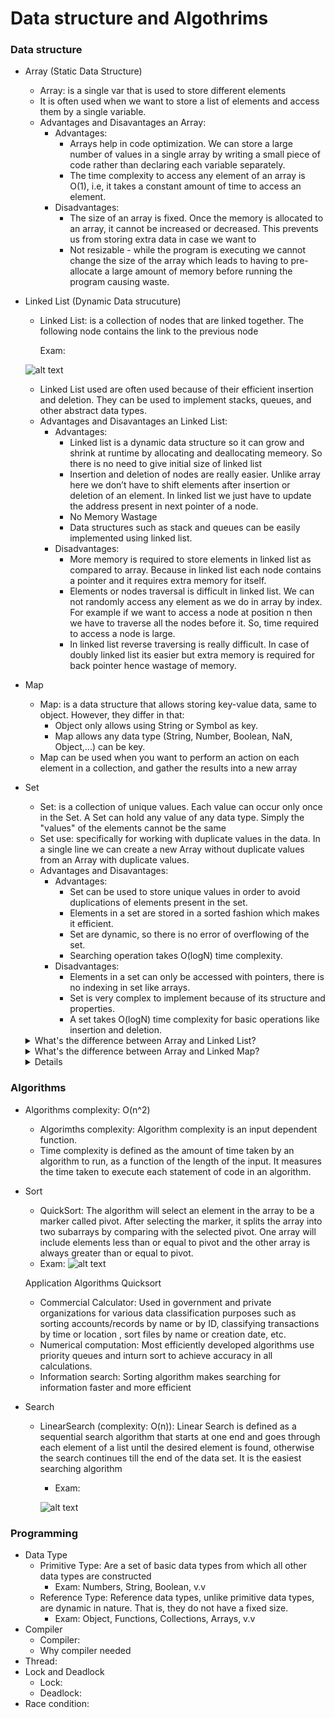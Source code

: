 # Data structure and Algothrims

### Data structure 
- Array (Static Data Structure)
    - Array: is a single var that is used to store different elements
    - It is often used when we want to store a list of elements and access them by a single variable.
    - Advantages and Disavantages an Array:
        - Advantages: 
            - Arrays help in code optimization. We can store a large number of values in a single array by writing a small piece of code rather than declaring each variable separately.
            - The time complexity to access any element of an array is O(1), i.e, it takes a constant amount of time to access an element.
        - Disadvantages:
            - The size of an array is fixed. Once the memory is allocated to an array, it cannot be increased or decreased. This prevents us from storing extra data in case we want to
            - Not resizable - while the program is executing we cannot change the size of the array which leads to having to pre-allocate a large amount of memory before running the program causing waste.

- Linked List (Dynamic Data strucuture)
    - Linked List: is a collection of nodes that are linked together. The following node contains the link to the previous node

        Exam:
    
     ![alt text](https://media.geeksforgeeks.org/wp-content/cdn-uploads/gq/2013/03/Linkedlist.png)
    
    - Linked List used are often used because of their efficient insertion and deletion. They can be used to implement stacks, queues, and other abstract data types.
    - Advantages and Disavantages an Linked List:
        - Advantages:
            - Linked list is a dynamic data structure so it can grow and shrink at runtime by allocating and deallocating memeory. So there is no need to give initial size of linked list
            - Insertion and deletion of nodes are really easier. Unlike array here we don’t have to shift elements after insertion or deletion of an element. In linked list we just have to update the address present in next pointer of a node.
            - No Memory Wastage
            - Data structures such as stack and queues can be easily implemented using linked list.
        - Disadvantages:
            - More memory is required to store elements in linked list as compared to array. Because in linked list each node contains a pointer and it requires extra memory for itself.
            - Elements or nodes traversal is difficult in linked list. We can not randomly access any element as we do in array by index. For example if we want to access a node at position n then we have to traverse all the nodes before it. So, time required to access a node is large.
            - In linked list reverse traversing is really difficult. In case of doubly linked list its easier but extra memory is required for back pointer hence wastage of memory.

- Map
    - Map: is a data structure that allows storing key-value data, same to object. However, they differ in that:
        - Object only allows using String or Symbol as key.
        - Map allows any data type (String, Number, Boolean, NaN, Object,...) can be key.
    - Map can be used when you want to perform an action on each element in a collection, and gather the results into a new array

- Set 
    - Set: is a collection of unique values. Each value can occur only once in the Set. A Set can hold any value of any data type. Simply the "values" of the elements cannot be the same
    - Set use: specifically for working with duplicate values in the data. In a single line we can create a new Array without duplicate values from an Array with duplicate values.
    - Advantages and Disavantages:
        - Advantages: 
            - Set can be used to store unique values in order to avoid duplications of elements present in the set.
            - Elements in a set are stored in a sorted fashion which makes it efficient.
            - Set are dynamic, so there is no error of overflowing of the set.
            - Searching operation takes O(logN) time complexity.
        - Disadvantages:
            - Elements in a set can only be accessed with pointers, there is no indexing in set like arrays.
            - Set is very complex to implement because of its structure and properties.
            - A set takes O(logN) time complexity for basic operations like insertion and deletion.

    <details>

    <summary>What's the difference between Array and Linked List?</summary>

    | Array | Linked List |
    |-----:|-----------|
    |An array is a collection of elements of a similar data type. |A linked list is a collection of objects known as a node where node consists of two parts, i.e., data and address.|
    |Array elements store in a contiguous memory location. |Linked list elements can be stored anywhere in the memory or randomly stored. |
  
    
    </details>

    <details>
    <summary>What's the difference between Array and Linked Map?</summary>

    | Array | Map |
    |-----:|-----------|
    |An Array is a collection of elements of the same data type.|The map is a hashed structure of key and value pairs.|
    |Array elements store in a contiguous memory location. |The indices of the list are integers starting from 0.|
    ||The keys of the Map can be of any data type.|
    
    </details>

    <details>

    <sumary>What's the difference between Array and Set?</sumary>

     | Array | Set |
    |-----:|-----------|
    |An ordered, random-access collection|An unordered collection of unique elements.|

    </detail>

### Algorithms

- Algorithms complexity: O(n^2)
    - Algorimths complexity: Algorithm complexity is an input dependent function. 
    - Time complexity is defined as the amount of time taken by an algorithm to run, as a function of the length of the input. It measures the time taken to execute each statement of code in an algorithm.
- Sort
    - QuickSort: The algorithm will select an element in the array to be a marker called pivot. After selecting the marker, it splits the array into two subarrays by comparing with the selected pivot. One array will include elements less than or equal to pivot and the other array is always greater than or equal to pivot.
    - Exam:
    ![alt text](https://wiki.tino.org/wp-content/uploads/2021/07/word-image-1266.png)

    </details>

    <sumary>Application Algorithms Quicksort</sumary>

    - Commercial Calculator: Used in government and private organizations for various data classification purposes such as sorting accounts/records by name or by ID, classifying transactions by time or location , sort files by name or creation date, etc.
    - Numerical computation: Most efficiently developed algorithms use priority queues and inturn sort to achieve accuracy in all calculations.
    - Information search: Sorting algorithm makes searching for information faster and more efficient

    </detail>
    

- Search
    - LinearSearch (complexity: O(n)): Linear Search is defined as a sequential search algorithm that starts at one end and goes through each element of a list until the desired element is found, otherwise the search continues till the end of the data set. It is the easiest searching algorithm
        - Exam:

        ![alt text](https://media.geeksforgeeks.org/wp-content/cdn-uploads/Linear-Search.png)

### Programming
- Data Type
    - Primitive Type: Are a set of basic data types from which all other data types are constructed
        - Exam: Numbers, String, Boolean, v.v
    - Reference Type: Reference data types, unlike primitive data types, are dynamic in nature. That is, they do not have a fixed size.
        - Exam: Object, Functions, Collections, Arrays, v.v
- Compiler
    - Compiler:
    - Why compiler needed
- Thread: 
- Lock and Deadlock
    - Lock:
    - Deadlock:
- Race condition: 
